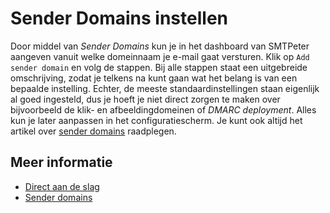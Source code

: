 # Sender Domains instellen

Door middel van *Sender Domains* kun je in het dashboard van SMTPeter aangeven vanuit welke 
domeinnaam je e-mail gaat versturen. Klik op `Add sender domain` en volg de stappen. Bij 
alle stappen staat een uitgebreide omschrijving, zodat je telkens na kunt gaan wat het 
belang is van een bepaalde instelling. Echter, de meeste standaardinstellingen staan 
eigenlijk al goed ingesteld, dus je hoeft je niet direct zorgen te maken over 
bijvoorbeeld de klik- en afbeeldingdomeinen of *DMARC deployment*. Alles kun 
je later aanpassen in het configuratiescherm. Je kunt ook altijd het artikel 
over [sender domains](./sender-domains) raadplegen.

## Meer informatie

* [Direct aan de slag](./introduction)
* [Sender domains](./sender-domains)
